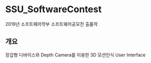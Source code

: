 # SSU_SoftwareContest

2019년 소프트웨어학부 소프트웨어공모전 출품작

## 개요

장갑형 디바이스와 Depth Camera를 이용한 3D 모션인식 User Interface  



